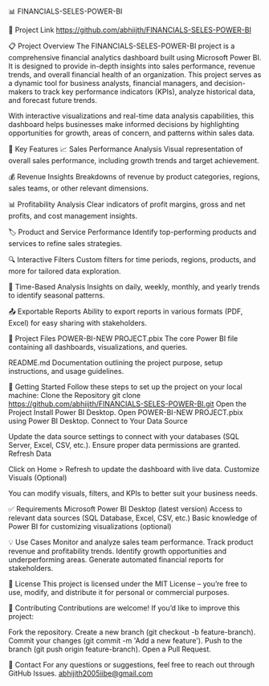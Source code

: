 📊 FINANCIALS-SELES-POWER-BI

🔗 Project Link
https://github.com/abhiijth/FINANCIALS-SELES-POWER-BI


📋 Project Overview
The FINANCIALS-SELES-POWER-BI project is a comprehensive financial analytics dashboard built using Microsoft Power BI. It is designed to provide in-depth insights into sales performance, revenue trends, and overall financial health of an organization. This project serves as a dynamic tool for business analysts, financial managers, and decision-makers to track key performance indicators (KPIs), analyze historical data, and forecast future trends.

With interactive visualizations and real-time data analysis capabilities, this dashboard helps businesses make informed decisions by highlighting opportunities for growth, areas of concern, and patterns within sales data.

🔧 Key Features
📈 Sales Performance Analysis
Visual representation of overall sales performance, including growth trends and target achievement.

💰 Revenue Insights
Breakdowns of revenue by product categories, regions, sales teams, or other relevant dimensions.

📊 Profitability Analysis
Clear indicators of profit margins, gross and net profits, and cost management insights.

🏷️ Product and Service Performance
Identify top-performing products and services to refine sales strategies.

🔍 Interactive Filters
Custom filters for time periods, regions, products, and more for tailored data exploration.

📅 Time-Based Analysis
Insights on daily, weekly, monthly, and yearly trends to identify seasonal patterns.

📤 Exportable Reports
Ability to export reports in various formats (PDF, Excel) for easy sharing with stakeholders.

📁 Project Files
POWER-BI-NEW PROJECT.pbix
The core Power BI file containing all dashboards, visualizations, and queries.

README.md
Documentation outlining the project purpose, setup instructions, and usage guidelines.

🚀 Getting Started
Follow these steps to set up the project on your local machine:
Clone the Repository
git clone https://github.com/abhiijth/FINANCIALS-SELES-POWER-BI.git
Open the Project
Install Power BI Desktop.
Open POWER-BI-NEW PROJECT.pbix using Power BI Desktop.
Connect to Your Data Source

Update the data source settings to connect with your databases (SQL Server, Excel, CSV, etc.).
Ensure proper data permissions are granted.
Refresh Data

Click on Home > Refresh to update the dashboard with live data.
Customize Visuals (Optional)

You can modify visuals, filters, and KPIs to better suit your business needs.

✅ Requirements
Microsoft Power BI Desktop (latest version)
Access to relevant data sources (SQL Database, Excel, CSV, etc.)
Basic knowledge of Power BI for customizing visualizations (optional)

💡 Use Cases
Monitor and analyze sales team performance.
Track product revenue and profitability trends.
Identify growth opportunities and underperforming areas.
Generate automated financial reports for stakeholders.

📄 License
This project is licensed under the MIT License – you’re free to use, modify, and distribute it for personal or commercial purposes.

🙌 Contributing
Contributions are welcome!
If you’d like to improve this project:

Fork the repository.
Create a new branch (git checkout -b feature-branch).
Commit your changes (git commit -m 'Add a new feature').
Push to the branch (git push origin feature-branch).
Open a Pull Request.

📧 Contact
For any questions or suggestions, feel free to reach out through GitHub Issues.
      abhijith2005iibe@gmail.com
